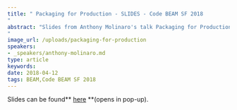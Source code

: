 ```yaml
---
title: " Packaging for Production - SLIDES - Code BEAM SF 2018
"
abstract: "Slides from Anthony Molinaro's talk Packaging for Production - Code BEAM SF 2018
"
image_url: /uploads/packaging-for-production
speakers:
- _speakers/anthony-molinaro.md
type: article
keywords: 
date: 2018-04-12
tags: BEAM,Code BEAM SF 2018
---
```


Slides can be found** <a href="/uploads/media/default/0001/01/4c28d616e92685be295e81707715a26261d0735c.pdf" target="_blank">here</a> **(opens in pop-up).
